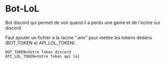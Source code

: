 # Bot-LoL

Bot discord qui permet de voir quand il a perdu une game et de l'ecrire sur discord


Faut ajouter un fichier a la racine ".env" pour mettre les tokens dedans (BOT_TOKEN et API_LOL_TOKEN).

```
BOT_TOKEN=Votre Token discord
API_LOL_TOKEN=Votre Token api lol
```
